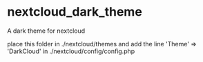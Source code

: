 # nextcloud_dark_theme
A dark theme for nextcloud

place this folder in ./nextcloud/themes
and add the line 'Theme' => 'DarkCloud' in ./nextcloud/config/config.php
